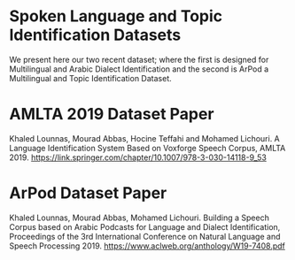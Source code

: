 # Spoken Language and Topic Identification Datasets
We present here our two recent dataset; where the first is designed for Multilingual and Arabic Dialect Identification and the second is ArPod a Multilingual and Topic Identification Dataset.

# AMLTA 2019 Dataset Paper
Khaled Lounnas, Mourad Abbas, Hocine Teffahi and Mohamed Lichouri. A Language Identification System Based on Voxforge Speech Corpus, AMLTA 2019. https://link.springer.com/chapter/10.1007/978-3-030-14118-9_53

# ArPod Dataset Paper
Khaled Lounnas, Mourad Abbas, Mohamed Lichouri. Building a Speech Corpus based on Arabic Podcasts for Language and Dialect Identification, Proceedings of the 3rd International Conference on Natural Language and Speech Processing 2019. https://www.aclweb.org/anthology/W19-7408.pdf
